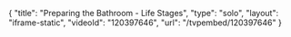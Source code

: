 {
    "title": "Preparing the Bathroom - Life Stages",
    "type": "solo",
    "layout": "iframe-static",
    "videoId": "120397646",
    "url": "\/tvpembed\/120397646"
}